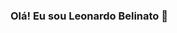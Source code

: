 ### Olá! Eu sou Leonardo Belinato 👋

<!--
**leobelinato/leobelinato** is a ✨ _special_ ✨ repository because its `README.md` (this file) appears on your GitHub profile.

Here are some ideas to get you started:

- 🔭 Atualmente estou estudando c# e teste de sistemas ...
- 🌱 Estou atualmente estudando teste de software ...
-->
